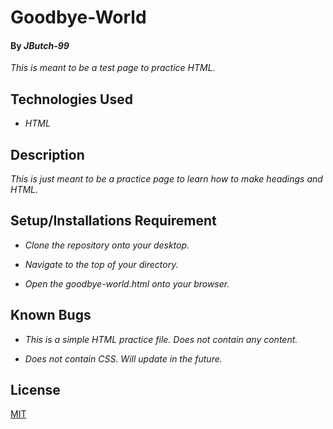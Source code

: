 # Goodbye-World

#### By _JButch-99_

_This is meant to be a test page to practice HTML._

## Technologies Used

* _HTML_

## Description 

_This is just meant to be a practice page to learn how to make headings and HTML._

## Setup/Installations Requirement

* _Clone the repository onto your desktop._

* _Navigate to the top of your directory._

* _Open the goodbye-world.html onto your browser._

## Known Bugs

* _This is a simple HTML practice file. Does not contain any content._

* _Does not contain CSS. Will update in the future._

## License 

[MIT](https://opensource.org/license/MIT)